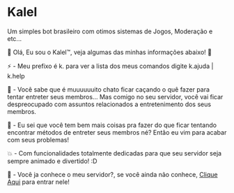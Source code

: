 # Kalel
Um simples bot brasileiro com otimos sistemas de Jogos, Moderação e etc...

🦊 Olá, Eu sou o Kalel™, veja algumas das minhas informações abaixo! 🦊

⚡ - Meu prefixo é k. para ver a lista dos meus comandos digite k.ajuda | k.help

🔧 - Você sabe que é muuuuuuito chato ficar caçando o quê fazer para tentar entreter seus membros... Mas comigo no seu servidor, você vai ficar despreocupado com assuntos relacionados a entretenimento dos seus membros.

💖 - Eu sei que você tem bem mais coisas pra fazer do que ficar tentando encontrar métodos de entreter seus membros né? Então eu vim para acabar com seus problemas!

💥 - Com funcionalidades totalmente dedicadas para que seu servidor seja sempre animado e divertido! :D

🍰 - Você ja conhece o meu servidor?, se você ainda não conhece, <a href="https://discord.gg/pbrFsGY">Clique Aqui</a> para entrar nele!


